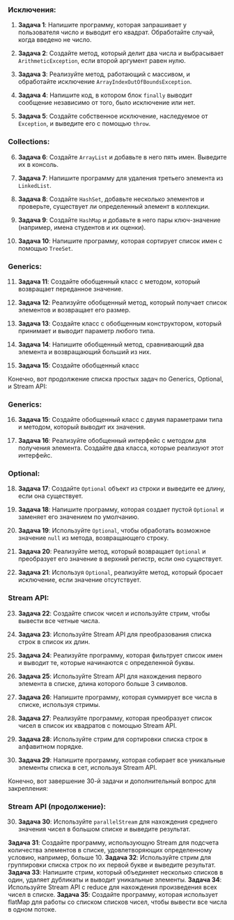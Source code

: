 
### Исключения:

1. **Задача 1**: Напишите программу, которая запрашивает у пользователя число и выводит его квадрат. Обработайте случай, когда введено не число.

2. **Задача 2**: Создайте метод, который делит два числа и выбрасывает `ArithmeticException`, если второй аргумент равен нулю.

3. **Задача 3**: Реализуйте метод, работающий с массивом, и обработайте исключение `ArrayIndexOutOfBoundsException`.

4. **Задача 4**: Напишите код, в котором блок `finally` выводит сообщение независимо от того, было исключение или нет.

5. **Задача 5**: Создайте собственное исключение, наследуемое от `Exception`, и выведите его с помощью `throw`.

### Collections:

6. **Задача 6**: Создайте `ArrayList` и добавьте в него пять имен. Выведите их в консоль.

7. **Задача 7**: Напишите программу для удаления третьего элемента из `LinkedList`.

8. **Задача 8**: Создайте `HashSet`, добавьте несколько элементов и проверьте, существует ли определенный элемент в коллекции.

9. **Задача 9**: Создайте `HashMap` и добавьте в него пары ключ-значение (например, имена студентов и их оценки).

10. **Задача 10**: Напишите программу, которая сортирует список имен с помощью `TreeSet`.

### Generics:

11. **Задача 11**: Создайте обобщенный класс с методом, который возвращает переданное значение.

12. **Задача 12**: Реализуйте обобщенный метод, который получает список элементов и возвращает его размер.

13. **Задача 13**: Создайте класс с обобщенным конструктором, который принимает и выводит параметр любого типа.

14. **Задача 14**: Напишите обобщенный метод, сравнивающий два элемента и возвращающий больший из них.

15. **Задача 15**: Создайте обобщенный класс

Конечно, вот продолжение списка простых задач по Generics, Optional, и Stream API:

### Generics:

16. **Задача 15**: Создайте обобщенный класс с двумя параметрами типа и методом, который выводит их значения.

17. **Задача 16**: Реализуйте обобщенный интерфейс с методом для получения элемента. Создайте два класса, которые реализуют этот интерфейс.

### Optional:

18. **Задача 17**: Создайте `Optional` объект из строки и выведите ее длину, если она существует.

19. **Задача 18**: Напишите программу, которая создает пустой `Optional` и заменяет его значением по умолчанию.

20. **Задача 19**: Используйте `Optional`, чтобы обработать возможное значение `null` из метода, возвращающего строку.

21. **Задача 20**: Реализуйте метод, который возвращает `Optional` и преобразует его значение в верхний регистр, если оно существует.

22. **Задача 21**: Используя `Optional`, реализуйте метод, который бросает исключение, если значение отсутствует.

### Stream API:

23. **Задача 22**: Создайте список чисел и используйте стрим, чтобы вывести все четные числа.

24. **Задача 23**: Используйте Stream API для преобразования списка строк в список их длин.

25. **Задача 24**: Реализуйте программу, которая фильтрует список имен и выводит те, которые начинаются с определенной буквы.

26. **Задача 25**: Используйте Stream API для нахождения первого элемента в списке, длина которого больше 3 символов.

27. **Задача 26**: Напишите программу, которая суммирует все числа в списке, используя стримы.

28. **Задача 27**: Реализуйте программу, которая преобразует список чисел в список их квадратов с помощью Stream API.

29. **Задача 28**: Используйте стрим для сортировки списка строк в алфавитном порядке.

30. **Задача 29**: Напишите программу, которая собирает все уникальные элементы списка в сет, используя Stream API.

Конечно, вот завершение 30-й задачи и дополнительный вопрос для закрепления:

### Stream API (продолжение):

30. **Задача 30**: Используйте `parallelStream` для нахождения среднего значения чисел в большом списке и выведите результат.

**Задача 31**: Создайте программу, использующую Stream для подсчета количества элементов в списке, удовлетворяющих определенному условию, например, больше 10.
**Задача 32**: Используйте стрим для группировки списка строк по их первой букве и выведите результат.
**Задача 33**: Напишите стрим, который объединяет несколько списков в один, удаляет дубликаты и выводит уникальные элементы.
**Задача 34**: Используйте Stream API с reduce для нахождения произведения всех чисел в списке.
**Задача 35**: Создайте программу, которая использует flatMap для работы со списком списков чисел, чтобы вывести все числа в одном потоке.
